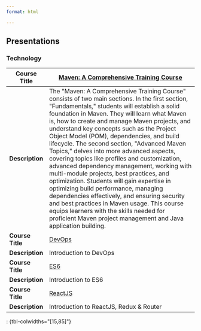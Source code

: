 ```yaml
---
format: html

---
```


## Presentations

### Technology

| **Course Title** | [Maven: A Comprehensive Training Course](tech/maven/maven.html)                                                                                                                                                                                                                                                                                                                                                                                                                                                                                                                                                                                                                                                                                                                                                                                                                  |
| ---------------- | -------------------------------------------------------------------------------------------------------------------------------------------------------------------------------------------------------------------------------------------------------------------------------------------------------------------------------------------------------------------------------------------------------------------------------------------------------------------------------------------------------------------------------------------------------------------------------------------------------------------------------------------------------------------------------------------------------------------------------------------------------------------------------------------------------------------------------------------------------------------------------- |
| **Description**  | The "Maven: A Comprehensive Training Course" consists of two main sections. In the first section, "Fundamentals," students will establish a solid foundation in Maven. They will learn what Maven is, how to create and manage Maven projects, and understand key concepts such as the Project Object Model (POM), dependencies, and build lifecycle. The second section, "Advanced Maven Topics," delves into more advanced aspects, covering topics like profiles and customization, advanced dependency management, working with multi-module projects, best practices, and optimization. Students will gain expertise in optimizing build performance, managing dependencies effectively, and ensuring security and best practices in Maven usage. This course equips learners with the skills needed for proficient Maven project management and Java application building. |
| **Course Title** | [DevOps](tech/devops/slides/devops.html)                                                                                                                                                                                                                                                                                                                                                                                                                                                                                                                                                                                                                                                                                                                                                                                                                                         |
| **Description**  | Introduction to DevOps                                                                                                                                                                                                                                                                                                                                                                                                                                                                                                                                                                                                                                                                                                                                                                                                                                                           |
| **Course Title** | [ES6](tech/es6/es6.html)                                                                                                                                                                                                                                                                                                                                                                                                                                                                                                                                                                                                                                                                                                                                                                                                                                                         |
| **Description**  | Introduction to ES6                                                                                                                                                                                                                                                                                                                                                                                                                                                                                                                                                                                                                                                                                                                                                                                                                                                              |
| **Course Title** | [ReactJS](tech/reactjs/react.html)                                                                                                                                                                                                                                                                                                                                                                                                                                                                                                                                                                                                                                                                                                                                                                                                                                               |
| **Description**  | Introduction to ReactJS, Redux & Router                                                                                                                                                                                                                                                                                                                                                                                                                                                                                                                                                                                                                                                                                                                                                                                                                                          |

: {tbl-colwidths="[15,85]"}